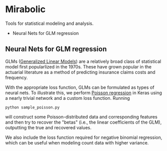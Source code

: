 # Mirabolic
Tools for statistical modeling and analysis.
* Neural Nets for GLM regression

## Neural Nets for GLM regression

GLMs ([Generalized Linear Models](https://en.wikipedia.org/wiki/Generalized_linear_model)) are a relatively broad class of statistical model first popularlized in the 1970s.  These have grown popular in the actuarial literature as a method of predicting insurance claims costs and frequency.

With the appropriate loss function, GLMs can be formulated as types of neural nets.  To illustrate this, we perform [Poisson regression](https://en.wikipedia.org/wiki/Poisson_regression) in Keras using a nearly trivial network and a custom loss function.  Running
```
python sample_poisson.py
```
will construct some Poisson-distributed data and corresponding features and then try to recover the "betas" (i.e., the linear coefficients of the GLM), outputting the true and recovered values.

We also include the loss function required for negative binomial regression, which can be useful when modeling count data with higher variance.
